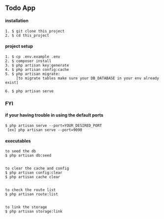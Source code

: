 ## Todo App

#### installation
```
1. $ git clone this_project
2. $ cd this_project
```

#### project setup
```
1. $ cp .env.example .env
2. $ composer install
3. $ php artisan key:generate
4. $ php artisan config:cache
5. $ php artisan migrate:
     [to migrate tables make sure your DB_DATABASE in your env already exist]

6. $ php artisan serve
```

### FYI
#### if your having trouble in using the default ports
```
$ php artisan serve --port=YOUR_DESIRED_PORT
 [ex] php artisan serve --port=9090
```

#### executables
```
to seed the db
$ php artisan db:seed 


to clear the cache and config
$ php artisan config:clear
$ php artisan cache clear


to check the route list
$ php artisan route:list


to link the storage
$ php artisan storage:link
```

